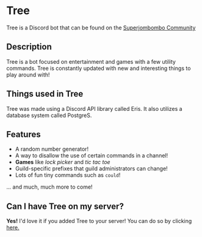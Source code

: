 # Tree
Tree is a Discord bot that can be found on the [Superjombombo Community](discord.gg/sjb)

## Description
Tree is a bot focused on entertainment and games with a few utility commands. Tree is constantly updated with new and interesting things to play around with!

## Things used in Tree
Tree was made using a Discord API library called Eris. It also utilizes a database system called PostgreS.

## Features
- A random number generator!
- A way to disallow the use of certain commands in a channel!
- **Games** like *lock picker* and *tic tac toe*
- Guild-specific prefixes that guild administrators can change!
- Lots of fun tiny commands such as `could`!

... and much, much more to come!

## Can I have Tree on my server?
**Yes!** I'd love it if you added Tree to your server! You can do so by clicking [here.](https://discordapp.com/oauth2/authorize?client_id=363293460809121813&scope=bot&permissions=0)
